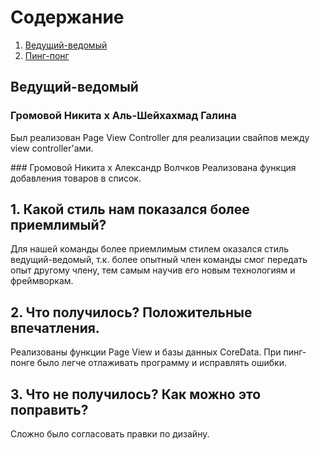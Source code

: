 
# Содержание
1. [Ведущий-ведомый](#pair1)  
2. [Пинг-понг](#pair2)  

<a name="pair1"/>

## Ведущий-ведомый
### Громовой Никита х Аль-Шейхахмад Галина
Был реализован Page View Controller для реализации свайпов между view controller'ами.


<a name="pair2"/>
### Громовой Никита х Александр Волчков
Реализована функция добавления товаров в список.


## 1. Какой стиль нам показался более приемлимый?
Для нашей команды более приемлимым стилем оказался стиль ведущий-ведомый, т.к. более опытный член команды смог передать опыт другому члену, тем самым научив его новым технологиям и фреймворкам.

## 2. Что получилось? Положительные впечатления.
Реализованы функции Page View и базы данных CoreData. При пинг-понге было легче отлаживать программу и исправлять ошибки.

## 3. Что не получилось? Как можно это поправить?
Сложно было согласовать правки по дизайну.

## 
